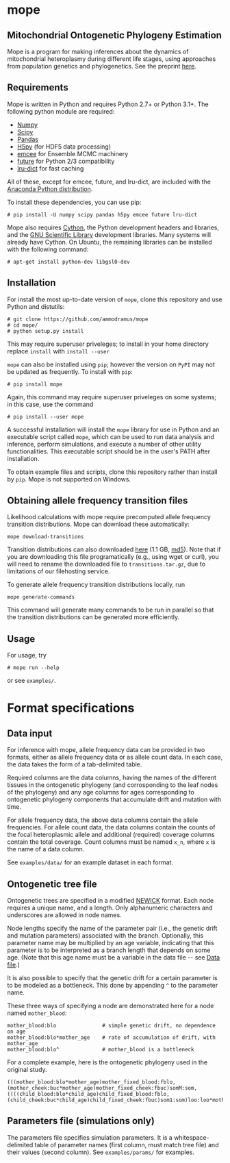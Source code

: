 mope
======

Mitochondrial Ontogenetic Phylogeny Estimation
-----------------------------------------------

Mope is a program for making inferences about the dynamics of mitochondrial
heteroplasmy during different life stages, using approaches from population
genetics and phylogenetics. See the preprint
[here](https://www.biorxiv.org/content/early/2017/10/17/204479).


Requirements
--------------

Mope is written in Python and requires Python 2.7+ or Python 3.1+. The
following python module are required:
 - [Numpy](http://numpy.org)
 - [Scipy](http://scipy.org)
 - [Pandas](http://pandas.pydata.org)
 - [H5py](http://h5py.org) (for HDF5 data processing)
 - [emcee](http://dan.iel.fm/emcee/current/) for Ensemble MCMC machinery
 - [future](http://python-future.org/) for Python 2/3 compatibility
 - [lru-dict](https://pypi.python.org/pypi/lru-dict/) for fast caching
 
All of these, except for emcee, future, and lru-dict, are included with the
[Anaconda Python distribution](https://www.anaconda.com/).

To install these dependencies, you can use pip:

```
# pip install -U numpy scipy pandas h5py emcee future lru-dict
```

Mope also requires [Cython](https://cython.org/), the Python development
headers and libraries, and the [GNU Scientific
Library](https://www.gnu.org/software/gsl/) development libraries.
Many systems will already have Cython. On Ubuntu, the remaining libraries can
be installed with the following command:

```
# apt-get install python-dev libgsl0-dev
```

Installation
---------------

For install the most up-to-date version of `mope`, clone this repository and
use Python and distutils:

```
# git clone https://github.com/ammodramus/mope
# cd mope/
# python setup.py install
```

This may require superuser priveleges; to install in your home directory
replace `install` with `install --user`

`mope` can also be installed using `pip`; however the version on `PyPI` may not
be updated as frequently. To install with `pip`:

```
# pip install mope
```

Again, this command may require superuser priveleges on some systems; in this case,
use the command

```
# pip install --user mope
```

A successful installation will install the `mope` library for use in Python and
an executable script called `mope`, which can be used to run data analysis and
inference, perform simulations, and execute a number of other utility
functionalities. This executable script should be in the user's PATH after
installation.

To obtain example files and scripts, clone this repository rather than install
by `pip`. Mope is not supported on Windows.

Obtaining allele frequency transition files
-----------------

Likelihood calculations with mope require precomputed allele frequency
transition distributions. Mope can download these automatically:

```
mope download-transitions
```

Transition distributions can also downloaded
[here](https://berkeley.box.com/shared/static/27ghsfp00xa7g8470ndrp5ft49y7a47y.gz)
(1.1 GB,
[md5](https://berkeley.box.com/shared/static/sk4tzx5ii5a37g62rch53zpgr40gmvta.md5)).
Note that if you are downloading this file programatically (e.g., using wget or
curl), you will need to rename the downloaded file to `transitions.tar.gz`, due
to limitations of our filehosting service.

To generate allele frequency transition distributions locally, run

`mope generate-commands`

This command will generate many commands to be run in parallel so that the
transition distributions can be generated more efficiently.

Usage
--------------

For usage, try

```
# mope run --help
```

or see `examples/`.

Format specifications
==============================

Data input
------------

For inference with mope, allele frequency data can be provided in two formats,
either as allele frequency data or as allele count data. In each case, the data
takes the form of a tab-delimited table.

Required columns are the data columns, having the names of the different
tissues in the ontogenetic phylogeny (and corrosponding to the leaf nodes of
the phylogeny) and any age columns for ages corresponding to ontogenetic
phylogeny components that accumulate drift and mutation with time.

For allele frequency data, the above data columns contain the allele
frequencies. For allele count data, the data columns contain the counts of the
focal heteroplasmic allele and additional (required) coverage columns contain
the total coverage. Count columns must be named `x_n`, where `x` is the name
of a data column.

See `examples/data/` for an example dataset in each format.

Ontogenetic tree file
-----------------------

Ontogenetic trees are specified in a modified
[NEWICK](https://en.wikipedia.org/wiki/Newick_format) format. Each node
requires a unique name, and a length. Only alphanumeric characters and
underscores are allowed in node names.

Node lengths specify the name of the parameter pair (i.e., the genetic drift
and mutation parameters) associated with the branch. Optionally, this parameter
name may be multiplied by an age variable, indicating that this parameter is to
be interpreted as a branch length that depends on some age. (Note that this age
name must be a variable in the data file -- see [Data file](#data-file).)

It is also possible to specify that the genetic drift for a certain parameter
is to be modeled as a bottleneck. This done by appending `^` to the parameter
name.

These three ways of specifying a node are demonstrated here for a node named
`mother_blood`:

```
mother_blood:blo               # simple genetic drift, no dependence on age
mother_blood:blo*mother_age    # rate of accumulation of drift, with mother_age
mother_blood:blo^              # mother_blood is a bottleneck
```

For a complete example, here is the ontogenetic phylogeny used in the original
study.

```
(((mother_blood:blo*mother_age)mother_fixed_blood:fblo,(mother_cheek:buc*mother_age)mother_fixed_cheek:fbuc)somM:som,((((child_blood:blo*child_age)child_fixed_blood:fblo,(child_cheek:buc*child_age)child_fixed_cheek:fbuc)som1:som)loo:loo*mother_birth_age)eoo:eoo)emb;
```

Parameters file (simulations only)
-----------------------------------

The parameters file specifies simulation parameters. It is a
whitespace-delimited table of parameter names (first column, must match tree
file) and their values (second column). See `examples/params/` for examples.
